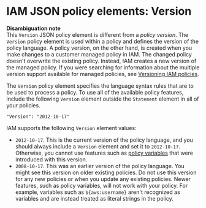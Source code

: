 # IAM JSON policy elements: Version<a name="reference_policies_elements_version"></a>

**Disambiguation note**  
This `Version` JSON policy element is different from a *policy version*\. The `Version` policy element is used within a policy and defines the version of the policy language\. A policy version, on the other hand, is created when you make changes to a customer managed policy in IAM\. The changed policy doesn't overwrite the existing policy\. Instead, IAM creates a new version of the managed policy\. If you were searching for information about the multiple version support available for managed policies, see [Versioning IAM policies](access_policies_managed-versioning.md)\.

The `Version` policy element specifies the language syntax rules that are to be used to process a policy\. To use all of the available policy features, include the following `Version` element outside the `Statement` element in all of your policies\.

```
"Version": "2012-10-17"
```

IAM supports the following `Version` element values:
+ `2012-10-17`\. This is the current version of the policy language, and you should always include a `Version` element and set it to `2012-10-17`\. Otherwise, you cannot use features such as [policy variables](reference_policies_variables.md) that were introduced with this version\.
+ `2008-10-17`\. This was an earlier version of the policy language\. You might see this version on older existing policies\. Do not use this version for any new policies or when you update any existing policies\. Newer features, such as policy variables, will not work with your policy\. For example, variables such as `${aws:username}` aren't recognized as variables and are instead treated as literal strings in the policy\.